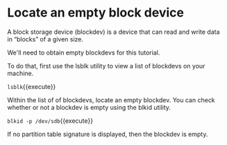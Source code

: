 # Locate an empty block device

A block storage device (blockdev) is a device that can read and write data in “blocks” of a given size.

We'll need to obtain empty blockdevs for this tutorial.

To do that, first use the lsblk utility to view a list of blockdevs on your machine.

`lsblk`{{execute}}

Within the list of of blockdevs, locate an empty blockdev. You can check whether or not a blockdev is empty using the blkid utility.

`blkid -p /dev/sdb`{{execute}}

If no partition table signature is displayed, then the blockdev is empty.